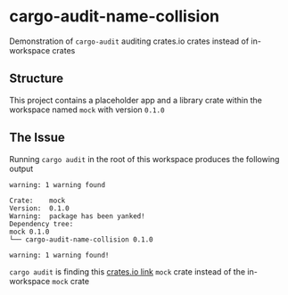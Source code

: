 # cargo-audit-name-collision
Demonstration of `cargo-audit` auditing crates.io crates instead of in-workspace crates

## Structure
This project contains a placeholder app and a library crate within the workspace named `mock` with version `0.1.0`

## The Issue
Running `cargo audit` in the root of this workspace produces the following output
```
warning: 1 warning found

Crate:    mock
Version:  0.1.0
Warning:  package has been yanked!
Dependency tree:
mock 0.1.0
└── cargo-audit-name-collision 0.1.0

warning: 1 warning found!
```

`cargo audit` is finding this [crates.io link](https://crates.io/crates/mock) `mock` crate instead of the in-workspace `mock` crate